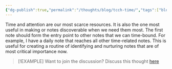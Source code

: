 ```yaml
---
{"dg-publish":true,"permalink":"/thoughts/blog/tcch-time/","tags":["blogged","refactored","zettelkasten"],"created":"2025-09-25T19:02:35.327+01:00","updated":"2025-09-25T19:21:14.578+01:00"}
---
```


Time and attention are our most scarce resources. It is also the one most useful in making or notes discoverable when we need them most. The first note should form the entry point to other notes that we can time-bound. For example, I have a daily note that reaches all other time-related notes. This is useful for creating a routine of identifying and nurturing notes that are of most critical importance now. 

> [!EXAMPLE] Want to join the discussion? Discuss this thought [here](https://bsky.app/profile/craigtkhill.bsky.social)
